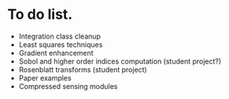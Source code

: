 # To do list.

- Integration class cleanup <br>
- Least squares techniques <br>
- Gradient enhancement<br>
- Sobol and higher order indices computation (student project?) <br>
- Rosenblatt transforms (student project) <br>
- Paper examples <br>
- Compressed sensing modules <br>

